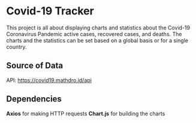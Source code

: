 # Covid-19 Tracker

This project is all about displaying charts and statistics about the Covid-19 Coronavirus Pandemic active cases, recovered cases, and deaths.
The charts and the statistics can be set based on a global basis or for a single country.

## Source of Data

API: https://covid19.mathdro.id/api

## Dependencies

**Axios** for making HTTP requests
**Chart.js** for building the charts
